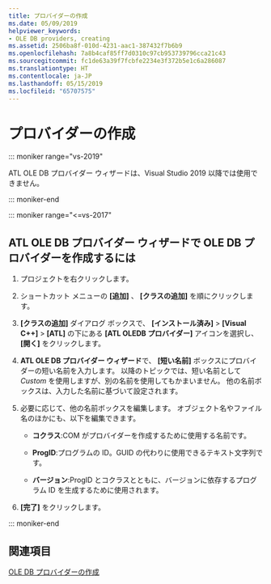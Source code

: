 ```yaml
---
title: プロバイダーの作成
ms.date: 05/09/2019
helpviewer_keywords:
- OLE DB providers, creating
ms.assetid: 2506ba8f-010d-4231-aac1-387432f7b6b9
ms.openlocfilehash: 7a8b4caf85ff7d0310c97cb953739796cca21c43
ms.sourcegitcommit: fc1de63a39f7fcbfe2234e3f372b5e1c6a286087
ms.translationtype: HT
ms.contentlocale: ja-JP
ms.lasthandoff: 05/15/2019
ms.locfileid: "65707575"
---
```

# <a name="creating-the-provider"></a>プロバイダーの作成

::: moniker range="vs-2019"

ATL OLE DB プロバイダー ウィザードは、Visual Studio 2019 以降では使用できません。

::: moniker-end

::: moniker range="<=vs-2017"

## <a name="to-create-an-ole-db-provider-with-the-atl-ole-db-provider-wizard"></a>ATL OLE DB プロバイダー ウィザードで OLE DB プロバイダーを作成するには

1. プロジェクトを右クリックします。

1. ショートカット メニューの **[追加]** 、 **[クラスの追加]** を順にクリックします。

1. **[クラスの追加]** ダイアログ ボックスで、 **[インストール済み]** > **[Visual C++]** > **[ATL]** の下にある **[ATL OLEDB プロバイダー]** アイコンを選択し、 **[開く]** をクリックします。

1. **ATL OLE DB プロバイダー ウィザード**で、 **[短い名前]** ボックスにプロバイダーの短い名前を入力します。 以降のトピックでは、短い名前として *Custom* を使用しますが、別の名前を使用してもかまいません。 他の名前ボックスは、入力した名前に基づいて設定されます。

1. 必要に応じて、他の名前ボックスを編集します。 オブジェクト名やファイル名のほかにも、以下を編集できます。

   - **コクラス**:COM がプロバイダーを作成するために使用する名前です。

   - **ProgID**:プログラムの ID。GUID の代わりに使用できるテキスト文字列です。

   - **バージョン**:ProgID とコクラスとともに、バージョンに依存するプログラム ID を生成するために使用されます。

1. **[完了]** をクリックします。

::: moniker-end

## <a name="see-also"></a>関連項目

[OLE DB プロバイダーの作成](../../data/oledb/creating-an-ole-db-provider.md)
